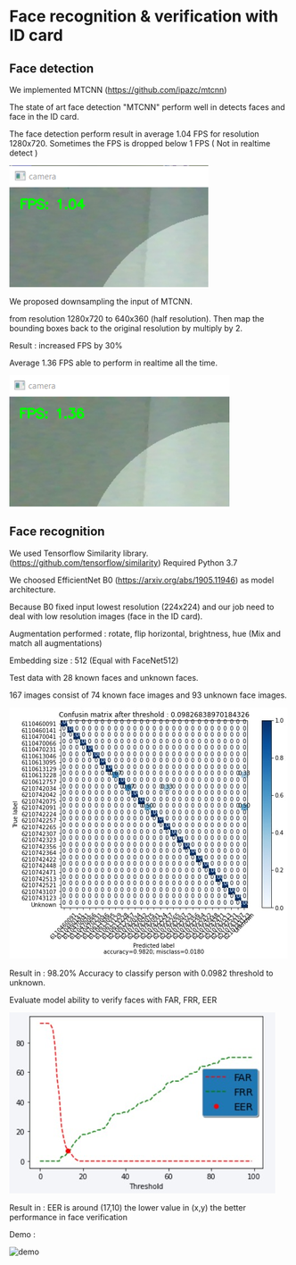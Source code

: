 # Face recognition & verification with ID card

## Face detection
We implemented MTCNN (<https://github.com/ipazc/mtcnn>)

The state of art face detection "MTCNN" perform well in detects faces and face in the ID card.

The face detection perform result in average 1.04 FPS for resolution 1280x720.
Sometimes the FPS is dropped below 1 FPS ( Not in realtime detect )

![old fps](/images/oldFPS.png)

We proposed downsampling the input of MTCNN.

from resolution 1280x720 to 640x360 (half resolution). Then map the bounding boxes back to the original resolution by multiply by 2.

Result : increased FPS by 30%

Average 1.36 FPS able to perform in realtime all the time.

![old fps](/images/newFPS.png)

## Face recognition
We used Tensorflow Similarity library. (<https://github.com/tensorflow/similarity>)
Required Python 3.7

We choosed EfficientNet B0 (<https://arxiv.org/abs/1905.11946>) as model architecture.

Because B0 fixed input lowest resolution (224x224) and our job need to deal with low resolution images (face in the ID card).

Augmentation performed : rotate, flip horizontal, brightness, hue
(Mix and match all augmentations)

Embedding size : 512 (Equal with FaceNet512)

Test data with 28 known faces and unknown faces.

167 images consist of 74 known face images and 93 unknown face images.

![confusion](/images/confusion_matrix_lastest.jpg)

Result in : 98.20% Accuracy to classify person with 0.0982 threshold to unknown.

Evaluate model ability to verify faces with FAR, FRR, EER

![EER](/images/FAR_FRR_EER.jpg)

Result in : EER is around (17,10) the lower value in (x,y) the better performance in face verification

Demo :

![demo](/images/6110613129-face_id.gif)
